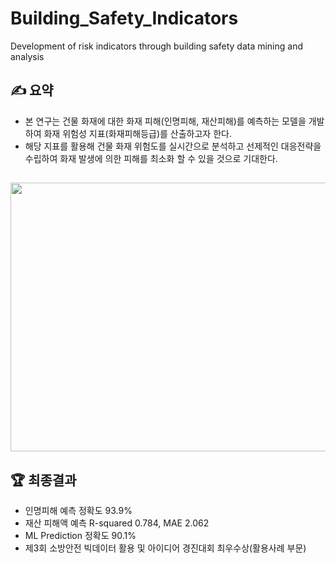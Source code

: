 # Building_Safety_Indicators
Development of risk indicators through building safety data mining and analysis


## ✍ 요약
- 본 연구는 건물 화재에 대한 화재 피해(인명피해, 재산피해)를 예측하는 모델을 개발하여 화재 위험성 지표(화재피해등급)를 산출하고자 한다.
- 해당 지표를 활용해 건물 화재 위험도를 실시간으로 분석하고 선제적인 대응전략을 수립하여 화재 발생에 의한 피해를 최소화 할 수 있을 것으로 기대한다.

##
<img src="https://github.com/tgwon/Building_Safety_Indicators/assets/102985590/2d3c5845-223a-467c-9236-1fca465f3c5d"  width="760" height="430">

## 🏆 최종결과
- 인명피해 예측 정확도 93.9%
- 재산 피해액 예측 R-squared 0.784, MAE 2.062
- ML Prediction 정확도 90.1%
- 제3회 소방안전 빅데이터 활용 및 아이디어 경진대회 최우수상(활용사례 부문)
